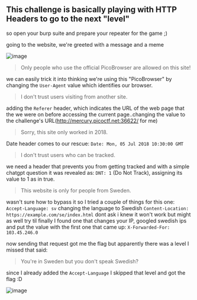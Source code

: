 ## This challenge is basically playing with HTTP Headers to go to the next "level"
so open your burp suite and prepare your repeater for the game ;)

going to the website, we're greeted with a message and a meme

![image](https://github.com/0xbazooka/picoCTF/assets/99322823/ceec9c7f-0c5c-490e-8f66-bf2a1d32bc66)

> Only people who use the official PicoBrowser are allowed on this site!

we can easily trick it into thinking we're using this "PicoBrowser" by changing the `User-Agent` value which identifies our browser.




>I don't trust users visiting from another site.

adding the `Referer` header, which indicates the URL of the web page that the we were on before accessing the current page..changing the value to the challenge's URL(http://mercury.picoctf.net:36622/ for me)




>Sorry, this site only worked in 2018.

Date header comes to our rescue: `Date: Mon, 05 Jul 2018 10:30:00 GMT`




>I don't trust users who can be tracked.

we need a header that prevents you from getting tracked and with a simple chatgpt question it was revealed as: `DNT: 1` (Do Not Track), assigning its value to 1 as in true.




>This website is only for people from Sweden.

wasn't sure how to bypass it so I tried a couple of things for this one:
`Accept-Language: sv` changing the language to Swedish
`Content-Location: https://example.com/se/index.html` dont ask i knew it won't work but might as well try
til finally I found one that changes your IP, googled swedish ips and put the value with the first one that came up: `X-Forwarded-For: 103.45.246.0`



now sending that request got me the flag but apparently there was a level I missed that said:
>You're in Sweden but you don't speak Swedish?

since I already added the `Accept-Language` I skipped that level and got the flag :D


![image](https://github.com/0xbazooka/picoCTF/assets/99322823/3478e640-bec8-4897-a76f-47ddae2bd161)
